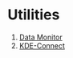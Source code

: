 # Utilities
1. [Data Monitor](https://f-droid.org/en/packages/com.drnoob.datamonitor/)
2. [KDE-Connect](https://f-droid.org/en/packages/org.kde.kdeconnect_tp/)
